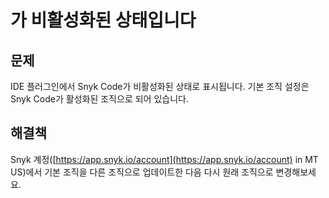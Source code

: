 # 가 비활성화된 상태입니다

## **문제**

IDE 플러그인에서 Snyk Code가 비활성화된 상태로 표시됩니다. 기본 조직 설정은 Snyk Code가 활성화된 조직으로 되어 있습니다.

## **해결책**

Snyk 계정([https://app.snyk.io/account](https://app.snyk.io/account) in MT US)에서 기본 조직을 다른 조직으로 업데이트한 다음 다시 원래 조직으로 변경해보세요.